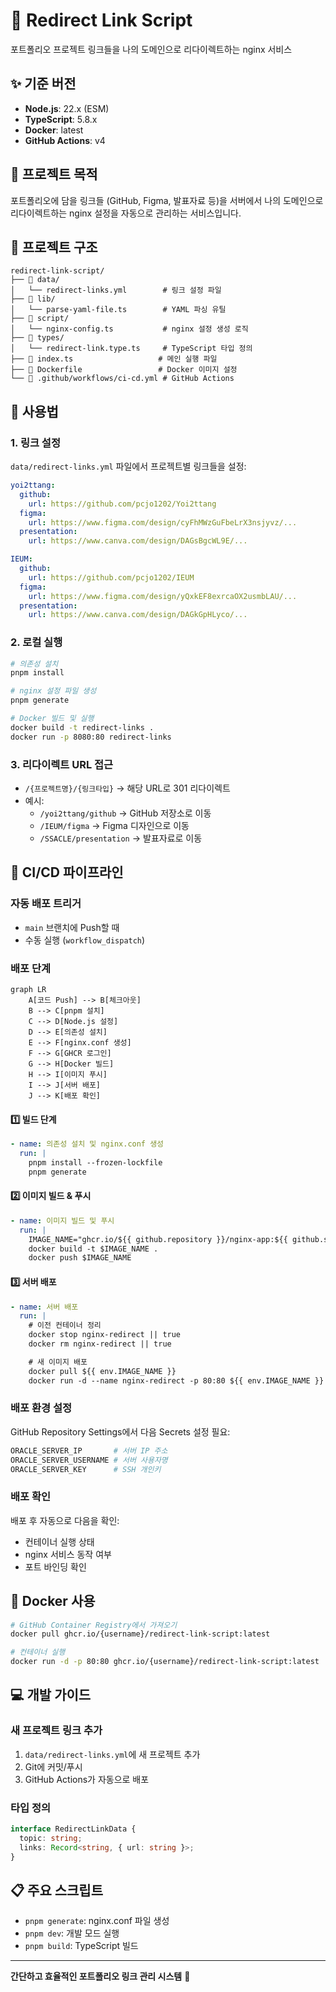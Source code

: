 # 🔗 Redirect Link Script

포트폴리오 프로젝트 링크들을 나의 도메인으로 리다이렉트하는 nginx 서비스

## ✨ 기준 버전

- **Node.js**: 22.x (ESM)
- **TypeScript**: 5.8.x
- **Docker**: latest
- **GitHub Actions**: v4

## 🎯 프로젝트 목적

포트폴리오에 담을 링크들 (GitHub, Figma, 발표자료 등)을 서버에서 나의 도메인으로 리다이렉트하는 nginx 설정을 자동으로 관리하는 서비스입니다.

## 📂 프로젝트 구조

```
redirect-link-script/
├── 📁 data/
│   └── redirect-links.yml        # 링크 설정 파일
├── 📁 lib/
│   └── parse-yaml-file.ts        # YAML 파싱 유틸
├── 📁 script/
│   └── nginx-config.ts           # nginx 설정 생성 로직
├── 📁 types/
│   └── redirect-link.type.ts     # TypeScript 타입 정의
├── 📄 index.ts                   # 메인 실행 파일
├── 🐳 Dockerfile                 # Docker 이미지 설정
└── 🔄 .github/workflows/ci-cd.yml # GitHub Actions
```

## 🔧 사용법

### 1. 링크 설정

`data/redirect-links.yml` 파일에서 프로젝트별 링크들을 설정:

```yaml
yoi2ttang:
  github:
    url: https://github.com/pcjo1202/Yoi2ttang
  figma:
    url: https://www.figma.com/design/cyFhMWzGuFbeLrX3nsjyvz/...
  presentation:
    url: https://www.canva.com/design/DAGsBgcWL9E/...

IEUM:
  github:
    url: https://github.com/pcjo1202/IEUM
  figma:
    url: https://www.figma.com/design/yQxkEF8exrcaOX2usmbLAU/...
  presentation:
    url: https://www.canva.com/design/DAGkGpHLyco/...
```

### 2. 로컬 실행

```bash
# 의존성 설치
pnpm install

# nginx 설정 파일 생성
pnpm generate

# Docker 빌드 및 실행
docker build -t redirect-links .
docker run -p 8080:80 redirect-links
```

### 3. 리다이렉트 URL 접근

- `/{프로젝트명}/{링크타입}` → 해당 URL로 301 리다이렉트
- 예시:
  - `/yoi2ttang/github` → GitHub 저장소로 이동
  - `/IEUM/figma` → Figma 디자인으로 이동
  - `/SSACLE/presentation` → 발표자료로 이동

## 🚀 CI/CD 파이프라인

### 자동 배포 트리거

- `main` 브랜치에 Push할 때
- 수동 실행 (`workflow_dispatch`)

### 배포 단계

```mermaid
graph LR
    A[코드 Push] --> B[체크아웃]
    B --> C[pnpm 설치]
    C --> D[Node.js 설정]
    D --> E[의존성 설치]
    E --> F[nginx.conf 생성]
    F --> G[GHCR 로그인]
    G --> H[Docker 빌드]
    H --> I[이미지 푸시]
    I --> J[서버 배포]
    J --> K[배포 확인]
```

#### 1️⃣ **빌드 단계**

```yaml
- name: 의존성 설치 및 nginx.conf 생성
  run: |
    pnpm install --frozen-lockfile
    pnpm generate
```

#### 2️⃣ **이미지 빌드 & 푸시**

```yaml
- name: 이미지 빌드 및 푸시
  run: |
    IMAGE_NAME="ghcr.io/${{ github.repository }}/nginx-app:${{ github.sha }}"
    docker build -t $IMAGE_NAME .
    docker push $IMAGE_NAME
```

#### 3️⃣ **서버 배포**

```yaml
- name: 서버 배포
  run: |
    # 이전 컨테이너 정리
    docker stop nginx-redirect || true
    docker rm nginx-redirect || true

    # 새 이미지 배포
    docker pull ${{ env.IMAGE_NAME }}
    docker run -d --name nginx-redirect -p 80:80 ${{ env.IMAGE_NAME }}
```

### 배포 환경 설정

GitHub Repository Settings에서 다음 Secrets 설정 필요:

```bash
ORACLE_SERVER_IP       # 서버 IP 주소
ORACLE_SERVER_USERNAME # 서버 사용자명
ORACLE_SERVER_KEY      # SSH 개인키
```

### 배포 확인

배포 후 자동으로 다음을 확인:

- 컨테이너 실행 상태
- nginx 서비스 동작 여부
- 포트 바인딩 확인

## 🐳 Docker 사용

```bash
# GitHub Container Registry에서 가져오기
docker pull ghcr.io/{username}/redirect-link-script:latest

# 컨테이너 실행
docker run -d -p 80:80 ghcr.io/{username}/redirect-link-script:latest
```

## 💻 개발 가이드

### 새 프로젝트 링크 추가

1. `data/redirect-links.yml`에 새 프로젝트 추가
2. Git에 커밋/푸시
3. GitHub Actions가 자동으로 배포

### 타입 정의

```typescript
interface RedirectLinkData {
  topic: string;
  links: Record<string, { url: string }>;
}
```

## 📋 주요 스크립트

- `pnpm generate`: nginx.conf 파일 생성
- `pnpm dev`: 개발 모드 실행
- `pnpm build`: TypeScript 빌드

---

**간단하고 효율적인 포트폴리오 링크 관리 시스템** 🎯
